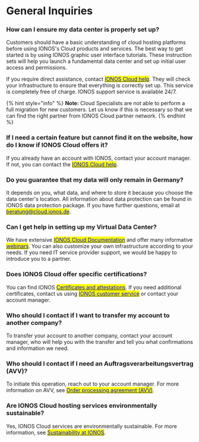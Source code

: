 # General Inquiries

### How can I ensure my data center is properly set up?

Customers should have a basic understanding of cloud hosting platforms before using IONOS's Cloud products and services. The best way to get started is by using IONOS graphic user interface tutorials. These instruction sets will help you launch a fundamental data center and set up initial user access and permissions.

If you require direct assistance, contact [<mark style="color:blue;">IONOS Cloud help</mark>](https://cloud.ionos.com/help). They will check your infrastructure to ensure that everything is correctly set up. This service is completely free of charge. IONOS support service is available 24/7.

{% hint style="info" %}
**Note:** Cloud Specialists are not able to perform a full migration for new customers. Let us know if this is necessary so that we can find the right partner from IONOS Cloud partner network.
{% endhint %}

### If I need a certain feature but cannot find it on the website, how do I know if IONOS Cloud offers it?

If you already have an account with IONOS, contact your account manager. If not, you can contact the [<mark style="color:blue;">IONOS Cloud help</mark>](https://cloud.ionos.com/help).

### Do you guarantee that my data will only remain in Germany?

It depends on you, what data, and where to store it because you choose the data center's location. All information about data protection can be found in IONOS data protection package. If you have further questions, email at [<mark style="color:blue;">beratung@cloud.ionos.de</mark>](mailto:beratung@cloud.ionos.de).

### Can I get help in setting up my Virtual Data Center?

We have extensive [<mark style="color:blue;">IONOS Cloud Documentation</mark>](https://docs.ionos.com/cloud/) and offer many informative [<mark style="color:blue;">webinars</mark>](https://cloud.ionos.com/webinars). You can also customize your own infrastructure according to your needs. If you need IT service provider support, we would be happy to introduce you to a partner.

### Does IONOS Cloud offer specific certifications?

You can find IONOS [<mark style="color:blue;">Certificates and attestations</mark>](https://cloud.ionos.de/zertifikate). If you need additional certificates, contact us using [<mark style="color:blue">IONOS customer service</mark>](https://contact.ionos.de/) or contact your account manager.

### Who should I contact if I want to transfer my account to another company?

To transfer your account to another company, contact your account manager, who will help you with the transfer and tell you what confirmations and information we need.

### Who should I contact if I need an Auftragsverarbeitungsvertrag (AVV)?

To initiate this operation, reach out to your account manager. For more information on AVV, see [<mark style="color:blue">Order processing agreement (AVV)</mark>](https://www.ionos.de/hilfe/datenschutz/allgemeine-informationen-zur-datenschutz-grundverordnung-dsgvo/auftragsverarbeitung/).

### Are IONOS Cloud hosting services environmentally sustainable?

Yes, IONOS Cloud services are environmentally sustainable. For more information, see [<mark style="color:blue">Sustainability at IONOS</mark>](https://cloud.ionos.de/umwelt). 

